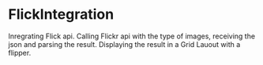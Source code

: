 # FlickIntegration
Inregrating Flick api. Calling Flickr api with the type of images, receiving the json and parsing the result. Displaying the result in a Grid Lauout with a flipper. 
